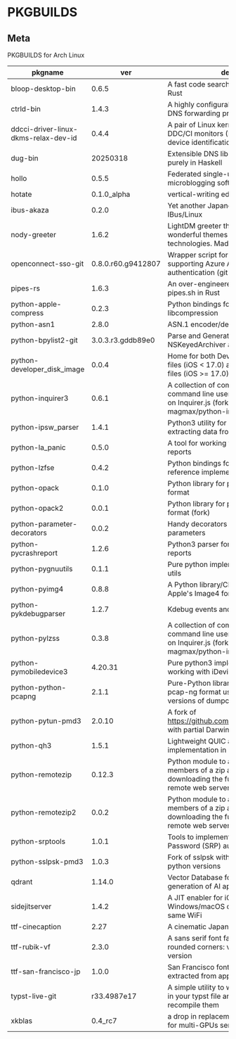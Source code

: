# PKGBUILDS

## Meta

PKGBUILDS for Arch Linux

<!-- start -->

|pkgname|ver|desc|
|---|---|---|
|bloop-desktop-bin|0.6.5|A fast code search engine written in Rust|
|ctrld-bin|1.4.3|A highly configurable, multi-protocol DNS forwarding proxy|
|ddcci-driver-linux-dkms-relax-dev-id|0.4.4|A pair of Linux kernel drivers for DDC/CI monitors (DKMS): relaxed device identification|
|dug-bin|20250318|Extensible DNS libraries written purely in Haskell|
|hollo|0.5.5|Federated single-user microblogging software|
|hotate|0.1.0_alpha|vertical-writing editor|
|ibus-akaza|0.2.0|Yet another Japanese IME for IBus/Linux|
|nody-greeter|1.6.2|LightDM greeter that allows to create wonderful themes with web technologies. Made in Node.js|
|openconnect-sso-git|0.8.0.r60.g9412807|Wrapper script for OpenConnect supporting Azure AD (SAMLv2) authentication (git version)|
|pipes-rs|1.6.3|An over-engineered rewrite of pipes.sh in Rust|
|python-apple-compress|0.2.3|Python bindings for Apple's libcompression|
|python-asn1|2.8.0|ASN.1 encoder/decoder|
|python-bpylist2-git|3.0.3.r3.gddb89e0|Parse and Generate binary plists and NSKeyedArchiver archives|
|python-developer_disk_image|0.0.4|Home for both DeveloperDiskImage files (iOS < 17.0) and Personalized files (iOS >= 17.0)|
|python-inquirer3|0.6.1|A collection of common interactive command line user interfaces, based on Inquirer.js (fork of magmax/python-inquirer)|
|python-ipsw_parser|1.4.1|Python3 utility for parsing and extracting data from IPSW|
|python-la_panic|0.5.0|A tool for working with iPhone crash reports|
|python-lzfse|0.4.2|Python bindings for the LZFSE reference implementation|
|python-opack|0.1.0|Python library for parsing the opack format|
|python-opack2|0.0.1|Python library for parsing the opack format (fork)|
|python-parameter-decorators|0.0.2|Handy decorators for converting parameters|
|python-pycrashreport|1.2.6|Python3 parser for Apple's crash reports|
|python-pygnuutils|0.1.1|Pure python implementation for GNU utils|
|python-pyimg4|0.8.8|A Python library/CLI tool for parsing Apple's Image4 format|
|python-pykdebugparser|1.2.7|Kdebug events and ktraces parser|
|python-pylzss|0.3.8|A collection of common interactive command line user interfaces, based on Inquirer.js (fork of magmax/python-inquirer)|
|python-pymobiledevice3|4.20.31|Pure python3 implementation for working with iDevices|
|python-python-pcapng|2.1.1|Pure-Python library to parse the pcap-ng format used by newer versions of dumpcap & similar tools|
|python-pytun-pmd3|2.0.10|A fork of https://github.com/montag451/pytun with partial Darwin support|
|python-qh3|1.5.1|Lightweight QUIC and HTTP/3 implementation in Python|
|python-remotezip|0.12.3|Python module to access single members of a zip archive without downloading the full content from a remote web server|
|python-remotezip2|0.0.2|Python module to access single members of a zip archive without downloading the full content from a remote web server (fork)|
|python-srptools|1.0.1|Tools to implement Secure Remote Password (SRP) authentication|
|python-sslpsk-pmd3|1.0.3|Fork of sslpsk with support for latest python versions|
|qdrant|1.14.0|Vector Database for the next generation of AI applications|
|sidejitserver|1.4.2|A JIT enabler for iOS 17 with a Windows/macOS computer on the same WiFi|
|ttf-cinecaption|2.27|A cinematic Japanese font|
|ttf-rubik-vf|2.3.0|A sans serif font family with slightly rounded corners: variable font version|
|ttf-san-francisco-jp|1.0.0|San Francisco font for Japanese, extracted from apple.com|
|typst-live-git|r33.4987e17|A simple utility to watch for changes in your typst file and automatically recompile them|
|xkblas|0.4_rc7|a drop in replacement of blas library for multi-GPUs servers|

<!-- end -->

